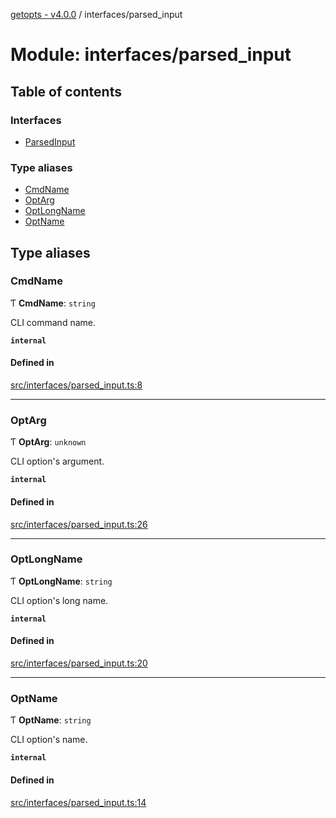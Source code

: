 [getopts - v4.0.0](../README.md) / interfaces/parsed_input

# Module: interfaces/parsed_input

## Table of contents

### Interfaces

- [ParsedInput](../interfaces/interfaces_parsed_input.ParsedInput.md)

### Type aliases

- [CmdName](interfaces_parsed_input.md#cmdname)
- [OptArg](interfaces_parsed_input.md#optarg)
- [OptLongName](interfaces_parsed_input.md#optlongname)
- [OptName](interfaces_parsed_input.md#optname)

## Type aliases

### CmdName

Ƭ **CmdName**: `string`

CLI command name.

**`internal`**

#### Defined in

[src/interfaces/parsed_input.ts:8](https://github.com/prasadrajandran/node-getopts/blob/09d8331/src/interfaces/parsed_input.ts#L8)

---

### OptArg

Ƭ **OptArg**: `unknown`

CLI option's argument.

**`internal`**

#### Defined in

[src/interfaces/parsed_input.ts:26](https://github.com/prasadrajandran/node-getopts/blob/09d8331/src/interfaces/parsed_input.ts#L26)

---

### OptLongName

Ƭ **OptLongName**: `string`

CLI option's long name.

**`internal`**

#### Defined in

[src/interfaces/parsed_input.ts:20](https://github.com/prasadrajandran/node-getopts/blob/09d8331/src/interfaces/parsed_input.ts#L20)

---

### OptName

Ƭ **OptName**: `string`

CLI option's name.

**`internal`**

#### Defined in

[src/interfaces/parsed_input.ts:14](https://github.com/prasadrajandran/node-getopts/blob/09d8331/src/interfaces/parsed_input.ts#L14)

